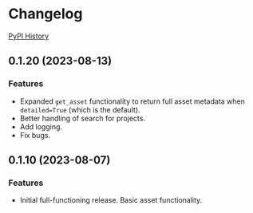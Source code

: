 # Changelog

[PyPI History](https://pypi.org/project/bibt-gcp-asset/#history)

## 0.1.20 (2023-08-13)

### Features

- Expanded `get_asset` functionality to return full asset metadata when `detailed=True` (which is the default).
- Better handling of search for projects.
- Add logging.
- Fix bugs.

## 0.1.10 (2023-08-07)

### Features

- Initial full-functioning release. Basic asset functionality.
